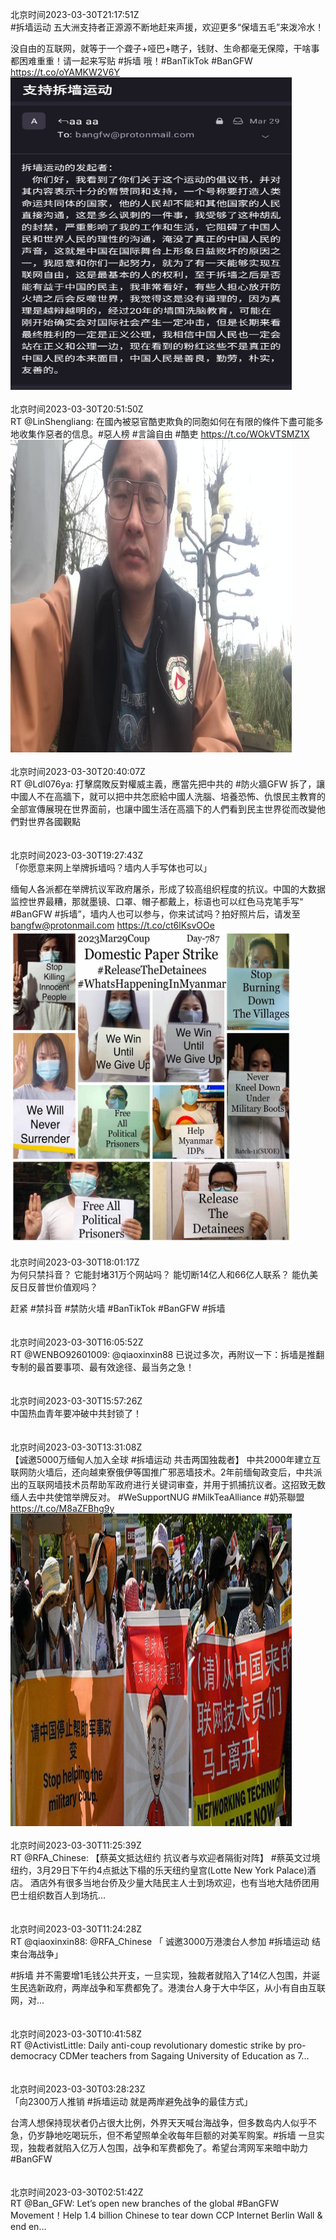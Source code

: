 北京时间2023-03-30T21:17:51Z<br>#拆墙运动 五大洲支持者正源源不断地赶来声援，欢迎更多“保墙五毛”来泼冷水！

没自由的互联网，就等于一个聋子+哑巴+瞎子，钱财、生命都毫无保障，干啥事都困难重重！请一起来写贴 #拆墙 哦！#BanTikTok #BanGFW https://t.co/oYAMKW2V6Y<br><img src='/temp/image/2023/w-Month-3/1641429532317204481_0.jpg' width='450' height='500'><br><br>北京时间2023-03-30T20:51:50Z<br>RT @LinShengliang: 在國內被惡官酷吏欺負的同胞如何在有限的條件下盡可能多地收集作惡者的信息。#惡人榜 #言論自由 #酷吏 https://t.co/WOkVTSMZ1X<br><img src='/temp/video/2023/w-Month-3/au-Day-30/BanGFW2/1641422984400490496_0.jpg' width='450' height='500'><br><br>北京时间2023-03-30T20:40:07Z<br>RT @Ldl076ya: 打擊腐敗反對權威主義，應當先把中共的 #防火牆GFW 拆了，讓中國人不在高牆下，就可以把中共怎麽給中國人洗腦、培養恐怖、仇恨民主教育的全部宣傳展現在世界面前，也讓中國生活在高牆下的人們看到民主世界從而改變他們對世界各國觀點<br><br><br>北京时间2023-03-30T19:27:43Z<br>「你愿意来网上举牌拆墙吗？墙内人手写体也可以」

缅甸人各派都在举牌抗议军政府屠杀，形成了较高组织程度的抗议。中国的大数据监控世界最糟，那就墨镜、口罩、帽子都戴上，标语也可以红色马克笔手写“ #BanGFW #拆墙”，墙内人也可以参与，你来试试吗？拍好照片后，请发至 bangfw@protonmail.com https://t.co/ct6lKsvOOe<br><img src='/temp/image/2023/w-Month-3/1641401815769174017_0.jpg' width='450' height='500'><br><br>北京时间2023-03-30T18:01:17Z<br>为何只禁抖音？
它能封堵31万个网站吗？
能切断14亿人和66亿人联系？
能仇美反日反普世价值观吗？

赶紧 #禁抖音 #禁防火墙 
#BanTikTok #BanGFW #拆墙<br><br><br>北京时间2023-03-30T16:05:52Z<br>RT @WENBO92601009: @qiaoxinxin88 已说过多次，再附议一下：拆墙是推翻专制的最首要事项、最有效途径、最当务之急！<br><br><br>北京时间2023-03-30T15:57:26Z<br>中国热血青年要冲破中共封锁了！<br><br><br>北京时间2023-03-30T13:31:08Z<br>【诚邀5000万缅甸人加入全球 #拆墙运动 共击两国独裁者】
中共2000年建立互联网防火墙后，还向越柬寮俄伊等国推广邪恶墙技术。2年前缅甸政变后，中共派出的互联网墙技术员帮助军政府进行关键词审查，并用于抓捕抗议者。这招致无数缅人去中共使馆举牌反对。
#WeSupportNUG #MilkTeaAlliance #奶茶聯盟 https://t.co/M8aZFBhg9y<br><img src='/temp/image/2023/w-Month-3/1641312080807739392_0.jpg' width='450' height='500'><br><br>北京时间2023-03-30T11:25:39Z<br>RT @RFA_Chinese: 【蔡英文抵达纽约 抗议者与欢迎者隔街对阵】
#蔡英文过境纽约，3月29日下午约4点抵达下榻的乐天纽约皇宫(Lotte New York Palace)酒店。
酒店外有很多当地台侨及少量大陆民主人士到场欢迎，也有当地大陆侨团用巴士组织数百人到场抗…<br><br><br>北京时间2023-03-30T11:24:28Z<br>RT @qiaoxinxin88: @RFA_Chinese 「 诚邀3000万港澳台人参加 #拆墙运动 结束台海战争」

#拆墙 并不需要增1毛钱公共开支，一旦实现，独裁者就陷入了14亿人包围，并诞生民选新政府，两岸战争和军费都免了。港澳台人身于大中华区，从小有自由互联网，对…<br><br><br>北京时间2023-03-30T10:41:58Z<br>RT @ActivistLittle: Daily anti-coup revolutionary domestic strike by pro-democracy CDMer teachers from Sagaing University of Education as 7…<br><br><br>北京时间2023-03-30T03:28:23Z<br>「向2300万人推销 #拆墙运动 就是两岸避免战争的最佳方式」

台湾人想保持现状者仍占很大比例，外界天天喊台海战争，但多数岛内人似乎不急，仍岁静地吃喝玩乐，但不希望照单全收每年巨额的对美军购案。#拆墙 一旦实现，独裁者就陷入亿万人包围，战争和军费都免了。希望台湾网军来暗中助力 #BanGFW<br><br><br>北京时间2023-03-30T02:51:42Z<br>RT @Ban_GFW: Let’s open new branches of the global #BanGFW Movement！Help 1.4 billion Chinese to tear down CCP Internet Berlin Wall &amp; end en…<br><br><br>